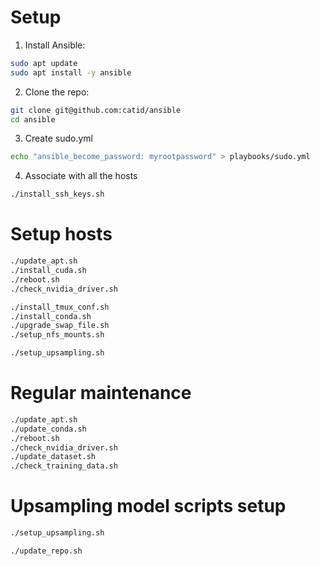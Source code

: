# Setup

1. Install Ansible:

```bash
sudo apt update
sudo apt install -y ansible
```

2. Clone the repo:

```bash
git clone git@github.com:catid/ansible
cd ansible
```

3. Create sudo.yml

```bash
echo "ansible_become_password: myrootpassword" > playbooks/sudo.yml
```

4. Associate with all the hosts

```bash
./install_ssh_keys.sh
```

# Setup hosts

```bash
./update_apt.sh
./install_cuda.sh
./reboot.sh
./check_nvidia_driver.sh

./install_tmux_conf.sh
./install_conda.sh
./upgrade_swap_file.sh
./setup_nfs_mounts.sh

./setup_upsampling.sh
```

# Regular maintenance

```bash
./update_apt.sh
./update_conda.sh
./reboot.sh
./check_nvidia_driver.sh
./update_dataset.sh
./check_training_data.sh
```

# Upsampling model scripts setup

```bash
./setup_upsampling.sh
```

```bash
./update_repo.sh
```
